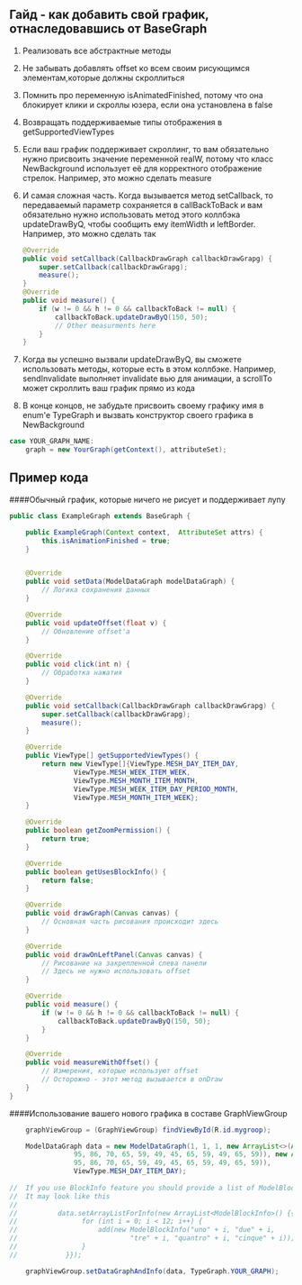 ## Гайд - как добавить свой график, отнаследовавшись от BaseGraph

1. Реализовать все абстрактные методы
2. Не забывать добавлять offset ко всем своим рисующимся элементам,которые должны скроллиться
3. Помнить про переменную isAnimatedFinished, потому что она блокирует клики и скроллы юзера, если она установлена в false
4. Возвращать поддерживаемые типы отображения в getSupportedViewTypes
5. Если ваш график поддерживает скроллинг, то вам обязательно нужно присвоить значение переменной realW, потому что класс NewBackground использует её для корректного отображение стрелок. Например, это можно сделать measure 
6. И самая сложная часть. Когда вызывается метод setCallback, то передаваемый параметр сохраняется в callBackToBack и вам обязательно нужно использовать метод этого коллбэка updateDrawByQ, чтобы сообщить ему itemWidth и leftBorder. Например, это можно сделать так 

	```java
	@Override
	public void setCallback(CallbackDrawGraph callbackDrawGrapg) {
	    super.setCallback(callbackDrawGrapg);
	    measure();
	}
	@Override
	public void measure() {
		if (w != 0 && h != 0 && callbackToBack != null) {
	        callbackToBack.updateDrawByQ(150, 50);
	        // Other measurments here
	    }
	}
	```
	
7. Когда вы успешно вызвали updateDrawByQ, вы сможете использовать методы, которые есть в этом коллбэке. Например, sendInvalidate выполняет invalidate вью для анимации, а scrollTo может скроллить ваш график прямо из кода 
8. В конце концов, не забудьте присвоить своему графику имя в enum'e TypeGraph и вызвать конструктор своего графика в NewBackground 
```java
case YOUR_GRAPH_NAME:
    graph = new YourGraph(getContext(), attributeSet);
```

## Пример кода

####Обычный график, которые ничего не рисует и поддерживает лупу
```java
public class ExampleGraph extends BaseGraph {

    public ExampleGraph(Context context,  AttributeSet attrs) {
        this.isAnimationFinished = true;
    }


    @Override
    public void setData(ModelDataGraph modelDataGraph) {
		// Логика сохранения данных
    }

    @Override
    public void updateOffset(float v) {
		// Обновление offset'a
    }

    @Override
    public void click(int n) {
		// Обработка нажатия 
    }

    @Override
    public void setCallback(CallbackDrawGraph callbackDrawGrapg) {
        super.setCallback(callbackDrawGrapg);
        measure();
    }

    @Override
    public ViewType[] getSupportedViewTypes() {
        return new ViewType[]{ViewType.MESH_DAY_ITEM_DAY,
                ViewType.MESH_WEEK_ITEM_WEEK,
                ViewType.MESH_MONTH_ITEM_MONTH,
                ViewType.MESH_WEEK_ITEM_DAY_PERIOD_MONTH,
                ViewType.MESH_MONTH_ITEM_WEEK};
    }

    @Override
    public boolean getZoomPermission() {
        return true;
    }

    @Override
    public boolean getUsesBlockInfo() {
        return false;
    }

    @Override
    public void drawGraph(Canvas canvas) {
		// Основная часть рисования происходит здесь
    }

    @Override
    public void drawOnLeftPanel(Canvas canvas) {
		// Рисование на закрепленной слева панели
		// Здесь не нужно использовать offset
    }

    @Override
    public void measure() {
        if (w != 0 && h != 0 && callbackToBack != null) {
            callbackToBack.updateDrawByQ(150, 50);
        }
    }

    @Override
    public void measureWithOffset() {
		// Измерения, которые используют offset
		// Осторожно - этот метод вызывается в onDraw
    }
}
```

####Использование вашего нового графика в составе GraphViewGroup
```java
    graphViewGroup = (GraphViewGroup) findViewById(R.id.mygroop);

	ModelDataGraph data = new ModelDataGraph(1, 1, 1, new ArrayList<>(Arrays.asList(
                95, 86, 70, 65, 59, 49, 45, 65, 59, 49, 65, 59)), new ArrayList<>(Arrays.asList(
                95, 86, 70, 65, 59, 49, 45, 65, 59, 49, 65, 59)),
                ViewType.MESH_DAY_ITEM_DAY);
                
//  If you use BlockInfo feature you should provide a list of ModelBlockInfo to data
//  It may look like this
//
//			data.setArrayListForInfo(new ArrayList<ModelBlockInfo>() {{
//                for (int i = 0; i < 12; i++) {
//                    add(new ModelBlockInfo("uno" + i, "due" + i,
//                            "tre" + i, "quantro" + i, "cinque" + i));
//                }
//            }});

    graphViewGroup.setDataGraphAndInfo(data, TypeGraph.YOUR_GRAPH);
```
